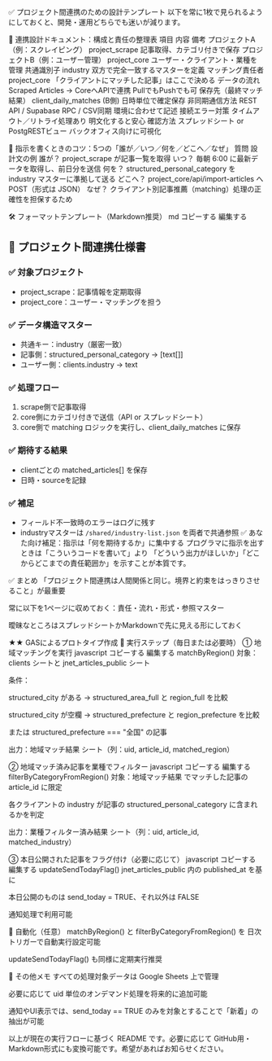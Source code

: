 ✅ プロジェクト間連携のための設計テンプレート
以下を常に1枚で見られるようにしておくと、開発・運用どちらでも迷いが減ります。

📄 連携設計ドキュメント：構成と責任の整理表
項目	内容	備考
プロジェクトA（例：スクレイピング）	project_scrape	記事取得、カテゴリ付きで保存
プロジェクトB（例：ユーザー管理）	project_core	ユーザー・クライアント・業種を管理
共通識別子	industry	双方で完全一致するマスターを定義
マッチング責任者	project_core	「クライアントにマッチした記事」はここで決める
データの流れ	Scraped Articles → CoreへAPIで連携	PullでもPushでも可
保存先（最終マッチ結果）	client_daily_matches (B側)	日時単位で確定保存
非同期通信方法	REST API / Supabase RPC / CSV同期	環境に合わせて記述
接続エラー対策	タイムアウト／リトライ処理あり	明文化すると安心
確認方法	スプレッドシート or PostgRESTビュー	バックオフィス向けに可視化

🧠 指示を書くときのコツ：5つの「誰が／いつ／何を／どこへ／なぜ」
質問	設計文の例
誰が？	project_scrape が記事一覧を取得
いつ？	毎朝 6:00 に最新データを取得し、前日分を送信
何を？	structured_personal_category を industry マスターに準拠して送る
どこへ？	project_core/api/import-articles へ POST（形式は JSON）
なぜ？	クライアント別記事推薦（matching）処理の正確性を担保するため

🛠 フォーマットテンプレート（Markdown推奨）
md
コピーする
編集する
## 🔗 プロジェクト間連携仕様書

### ✅ 対象プロジェクト
- project_scrape：記事情報を定期取得
- project_core：ユーザー・マッチングを担う

### ✅ データ構造マスター
- 共通キー：industry（厳密一致）
- 記事側：structured_personal_category → [text[]]
- ユーザー側：clients.industry → text

### ✅ 処理フロー
1. scrape側で記事取得
2. core側にカテゴリ付きで送信（API or スプレッドシート）
3. core側で matching ロジックを実行し、client_daily_matches に保存

### ✅ 期待する結果
- clientごとの matched_articles[] を保存
- 日時・sourceを記録

### ✅ 補足
- フィールド不一致時のエラーはログに残す
- industryマスターは `/shared/industry-list.json` を両者で共通参照
✅ あなた向け補足：指示は「何を期待するか」に集中する
プログラマに指示を出すときは「こういうコードを書いて」より
「どういう出力がほしいか」「どこからどこまでの責任範囲か」を示すことが本質です。

✅ まとめ
「プロジェクト間連携は人間関係と同じ。境界と約束をはっきりさせること」が最重要

常に以下を1ページに収めておく：責任・流れ・形式・参照マスター

曖昧なところはスプレッドシートかMarkdownで先に見える形にしておく


★★
GASによるプロトタイプ作成
📌 実行ステップ（毎日または必要時）
① 地域マッチングを実行
javascript
コピーする
編集する
matchByRegion()
対象：clients シートと jnet_articles_public シート

条件：

structured_city がある → structured_area_full と region_full を比較

structured_city が空欄 → structured_prefecture と region_prefecture を比較

または structured_prefecture === "全国" の記事

出力：地域マッチ結果 シート（列：uid, article_id, matched_region）

② 地域マッチ済み記事を業種でフィルター
javascript
コピーする
編集する
filterByCategoryFromRegion()
対象：地域マッチ結果 でマッチした記事の article_id に限定

各クライアントの industry が記事の structured_personal_category に含まれるかを判定

出力：業種フィルター済み結果 シート（列：uid, article_id, matched_industry）

③ 本日公開された記事をフラグ付け（必要に応じて）
javascript
コピーする
編集する
updateSendTodayFlag()
jnet_articles_public 内の published_at を基に

本日公開のものは send_today = TRUE、それ以外は FALSE

通知処理で利用可能

🔄 自動化（任意）
matchByRegion() と filterByCategoryFromRegion() を 日次トリガーで自動実行設定可能

updateSendTodayFlag() も同様に定期実行推奨

🧩 その他メモ
すべての処理対象データは Google Sheets 上で管理

必要に応じて uid 単位のオンデマンド処理を将来的に追加可能

通知やUI表示では、send_today == TRUE のみを対象とすることで「新着」の抽出が可能

以上が現在の実行フローに基づく README です。必要に応じて GitHub用・Markdown形式にも変換可能です。希望があればお知らせください。